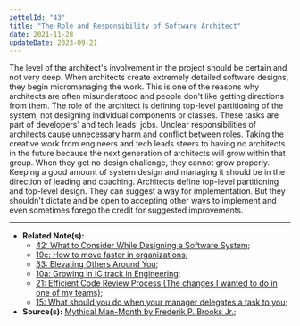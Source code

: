 ```yaml
---
zettelId: "43"
title: "The Role and Responsibility of Software Architect"
date: 2021-11-28
updateDate: 2023-09-21
---
```


The level of the architect's involvement in the project should be certain and not very deep. When architects create extremely detailed software designs, they begin micromanaging the work. This is one of the reasons why architects are often misunderstood and people don't like getting directions from them. The role of the architect is defining top-level partitioning of the system, not designing individual components or classes. These tasks are part of developers' and tech leads' jobs. Unclear responsibilities of architects cause unnecessary harm and conflict between roles. Taking the creative work from engineers and tech leads steers to having no architects in the future because the next generation of architects will grow within that group. When they get no design challenge, they cannot grow properly. Keeping a good amount of system design and managing it should be in the direction of leading and coaching. Architects define top-level partitioning and top-level design. They can suggest a way for implementation. But they shouldn't dictate and be open to accepting other ways to implement and even sometimes forego the credit for suggested improvements.

---

- **Related Note(s):**
  - [42: What to Consider While Designing a Software System](/notes/42/);
  - [19c: How to move faster in organizations](/notes/19c/);
  - [33: Elevating Others Around You](/notes/33/);
  - [10a: Growing in IC track in Engineering](/notes/10a/);
  - [21: Efficient Code Review Process (The changes I wanted to do in one of my teams)](/notes/21/);
  - [15: What should you do when your manager delegates a task to you](/notes/15/);
- **Source(s):** [Mythical Man-Month by Frederik P. Brooks Jr.](https://web.eecs.umich.edu/~weimerw/2018-481/readings/mythical-man-month.pdf);
